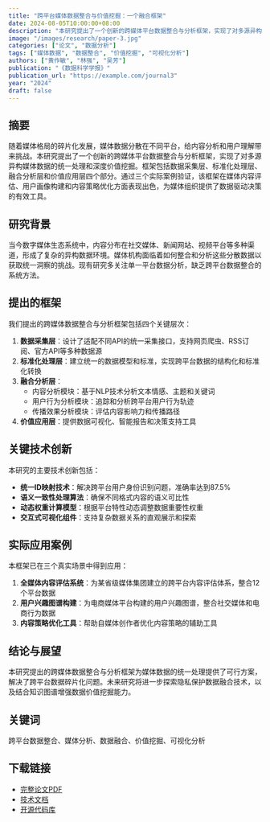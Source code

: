 ```yaml
---
title: "跨平台媒体数据整合与价值挖掘：一个融合框架"
date: 2024-08-05T10:00:00+08:00
description: "本研究提出了一个创新的跨媒体平台数据整合与分析框架，实现了对多源异构媒体数据的统一处理和深度价值挖掘。"
image: "/images/research/paper-3.jpg"
categories: ["论文", "数据分析"]
tags: ["媒体数据", "数据整合", "价值挖掘", "可视化分析"]
authors: ["黄作敏", "林强", "吴芳"]
publication: "《数据科学学报》"
publication_url: "https://example.com/journal3"
year: "2024"
draft: false
---
```


## 摘要

随着媒体格局的碎片化发展，媒体数据分散在不同平台，给内容分析和用户理解带来挑战。本研究提出了一个创新的跨媒体平台数据整合与分析框架，实现了对多源异构媒体数据的统一处理和深度价值挖掘。框架包括数据采集层、标准化处理层、融合分析层和价值应用层四个部分。通过三个实际案例验证，该框架在媒体内容评估、用户画像构建和内容策略优化方面表现出色，为媒体组织提供了数据驱动决策的有效工具。

## 研究背景

当今数字媒体生态系统中，内容分布在社交媒体、新闻网站、视频平台等多种渠道，形成了复杂的异构数据环境。媒体机构面临着如何整合和分析这些分散数据以获取统一洞察的挑战。现有研究多关注单一平台数据分析，缺乏跨平台数据整合的系统方法。

## 提出的框架

我们提出的跨媒体数据整合与分析框架包括四个关键层次：

1. **数据采集层**：设计了适配不同API的统一采集接口，支持网页爬虫、RSS订阅、官方API等多种数据源
2. **标准化处理层**：建立统一的数据模型和标准，实现跨平台数据的结构化和标准化转换
3. **融合分析层**：
   - 内容分析模块：基于NLP技术分析文本情感、主题和关键词
   - 用户行为分析模块：追踪和分析跨平台用户行为轨迹
   - 传播效果分析模块：评估内容影响力和传播路径
4. **价值应用层**：提供数据可视化、智能报告和决策支持工具

## 关键技术创新

本研究的主要技术创新包括：

- **统一ID映射技术**：解决跨平台用户身份识别问题，准确率达到87.5%
- **语义一致性处理算法**：确保不同格式内容的语义可比性
- **动态权重计算模型**：根据平台特性动态调整数据重要性权重
- **交互式可视化组件**：支持复杂数据关系的直观展示和探索

## 实际应用案例

本框架已在三个真实场景中得到应用：

1. **全媒体内容评估系统**：为某省级媒体集团建立的跨平台内容评估体系，整合12个平台数据
2. **用户兴趣图谱构建**：为电商媒体平台构建的用户兴趣图谱，整合社交媒体和电商行为数据
3. **内容策略优化工具**：帮助自媒体创作者优化内容策略的辅助工具

## 结论与展望

本研究提出的跨媒体数据整合与分析框架为媒体数据的统一处理提供了可行方案，解决了跨平台数据碎片化问题。未来研究将进一步探索隐私保护数据融合技术，以及结合知识图谱增强数据价值挖掘能力。

## 关键词

跨平台数据整合、媒体分析、数据融合、价值挖掘、可视化分析

## 下载链接

- [完整论文PDF](https://example.com/papers/2024/cross-platform-media-data-integration.pdf)
- [技术文档](https://example.com/docs/media-data-framework)
- [开源代码库](https://github.com/username/media-data-integration) 
